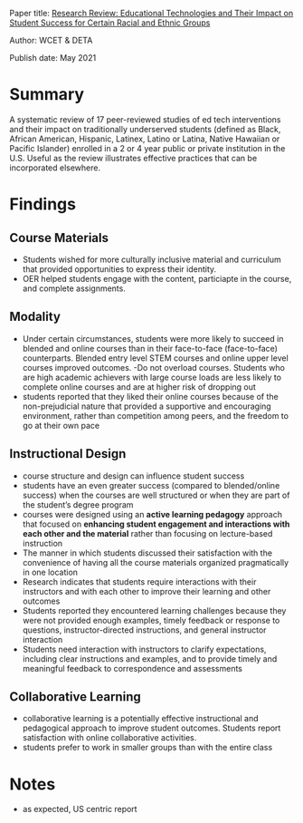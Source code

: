 Paper title: [Research Review: Educational Technologies and Their Impact on Student Success for Certain Racial and Ethnic Groups](docs/Research-Review-Educational-Technologies-and-Their-Impact-on-Student-Success-for-Certain-Racial-and-Ethnic-Groups.pdf)

Author: WCET & DETA

Publish date: May 2021

# Summary
A systematic review of 17 peer-reviewed studies of ed tech interventions and their impact on traditionally underserved students (defined as Black, African American, Hispanic, Latinex, Latino or Latina, Native Hawaiian or Pacific Islander) enrolled in a 2 or 4 year public or private institution in the U.S. Useful as the review illustrates effective practices that can be incorporated elsewhere.

# Findings
## Course Materials
- Students wished for more culturally inclusive material and curriculum that provided
opportunities to express their identity.
- OER helped students engage with the content, particiapte in the course, and complete assignments.

## Modality
- Under certain circumstances, students were more likely to succeed in blended and online courses than in their face-to-face (face-to-face) counterparts. Blended entry level STEM courses and online upper level courses improved outcomes.
-Do not overload courses. Students who are high academic achievers with large course loads are less likely to complete online courses and are at higher risk of dropping out
-  students reported that they liked their online courses because of  the non-prejudicial nature that provided a supportive and encouraging environment, rather than competition among peers, and the freedom to go at their own pace

## Instructional Design
- course structure and design can influence student success
-  students have an even greater success (compared to blended/online success) when the courses are well structured or when they are part of the student’s degree program
- courses were designed using an **active learning pedagogy** approach that focused on **enhancing student engagement and interactions with each other and the material** rather than focusing on lecture-based instruction
-  The manner in which students discussed their satisfaction with the convenience of having all the course materials organized pragmatically in one location
- Research indicates that students require interactions with their instructors
and with each other to improve their learning and other outcomes
- Students reported they encountered learning challenges because they were not provided enough examples, timely feedback or response to questions, instructor-directed instructions, and general instructor interaction
-  Students need interaction with instructors to clarify expectations, including clear instructions and examples, and to provide timely and meaningful feedback to correspondence and assessments

## Collaborative Learning
-  collaborative learning is a potentially effective instructional and pedagogical approach to improve student outcomes. Students report satisfaction with online collaborative activities.
- students prefer to work in smaller groups than with the entire class

# Notes
- as expected, US centric report
